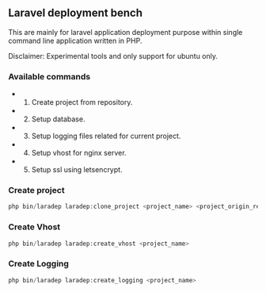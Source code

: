 ## Laravel deployment bench

This are mainly for laravel application deployment purpose within single command line application written in PHP.

Disclaimer: Experimental tools and only support for ubuntu only.

### Available commands
- 1. Create project from repository.
- 2. Setup database.
- 3. Setup logging files related for current project.
- 4. Setup vhost for nginx server. 
- 5. Setup ssl using letsencrypt.


### Create project
```php 
php bin/laradep laradep:clone_project <project_name> <project_origin_repository>
```

### Create Vhost
```php 
php bin/laradep laradep:create_vhost <project_name>
```

### Create Logging
```php 
php bin/laradep laradep:create_logging <project_name>
```